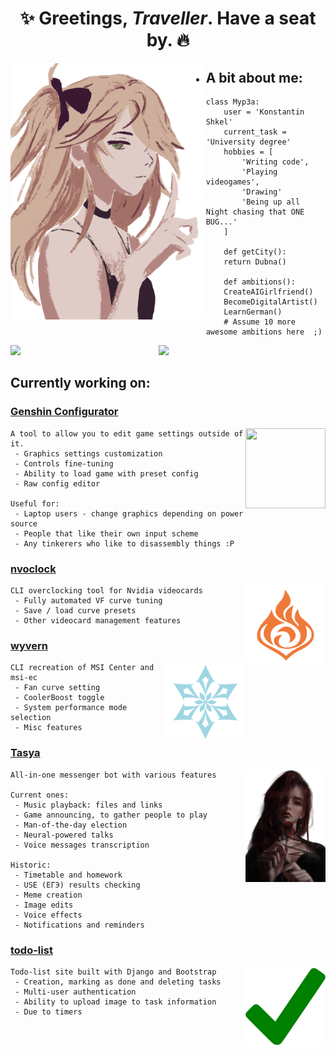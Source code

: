 <h1 align="center">✨ Greetings, <i>Traveller</i>. Have a seat by. 🔥</h1>

<img height="410px" align="left" src="f.png"></img>  


 - ## A bit about me:
 
```Py
class Myp3a:
    user = 'Konstantin Shkel'
    current_task = 'University degree'
    hobbies = [
        'Writing code',
        'Playing videogames',
        'Drawing'
        'Being up all Night chasing that ONE BUG...'
    ]
   
    def getCity():
   	return Dubna()
   
    def ambitions():
   	CreateAIGirlfriend()
   	BecomeDigitalArtist()
   	LearnGerman()
   	# Assume 10 more awesome ambitions here  ;)
```

<div>
    <img width="47%" align="left" src="https://github-readme-stats.vercel.app/api?username=Myp3a&show_icons=true&theme=dracula&hide_rank=true">
    <img width="47%" src="https://github-readme-stats.vercel.app/api/top-langs/?username=Myp3a&layout=compact&theme=dracula">
</div>

## Currently working on:
### **[Genshin Configurator](https://github.com/Myp3a/GenshinConfigurator)**
<img src="https://raw.githubusercontent.com/Myp3a/GenshinConfigurator/master/pmngear.ico" align="right" width="128" height="128">

    A tool to allow you to edit game settings outside of it.
     - Graphics settings customization
     - Controls fine-tuning
     - Ability to load game with preset config
     - Raw config editor

    Useful for:
     - Laptop users - change graphics depending on power source
     - People that like their own input scheme
     - Any tinkerers who like to disassembly things :P

### **[nvoclock](https://github.com/Myp3a/nvoclock)**
<img src="pyr.svg" align="right" width="128" height="128">

    CLI overclocking tool for Nvidia videocards
     - Fully automated VF curve tuning
     - Save / load curve presets
     - Other videocard management features
     
### **[wyvern](https://github.com/Myp3a/wyvern)**
<img src="cr.svg" align="right" width="128" height="128">

    CLI recreation of MSI Center and msi-ec
     - Fan curve setting
     - CoolerBoost toggle
     - System performance mode selection
     - Misc features

### **[Tasya](https://github.com/Myp3a/Tasya)**
<img src="t.png" align="right" width="128">

    All-in-one messenger bot with various features

    Current ones:
     - Music playback: files and links
     - Game announcing, to gather people to play
     - Man-of-the-day election
     - Neural-powered talks
     - Voice messages transcription

    Historic:
     - Timetable and homework
     - USE (ЕГЭ) results checking
     - Meme creation
     - Image edits
     - Voice effects
     - Notifications and reminders

### **[todo-list](https://github.com/Myp3a/todo-list)**
<img src="cm.png" align="right" width="128">

    Todo-list site built with Django and Bootstrap
     - Creation, marking as done and deleting tasks
     - Multi-user authentication
     - Ability to upload image to task information
     - Due to timers
    